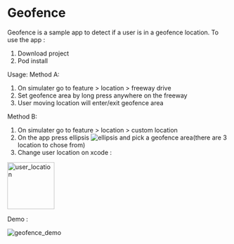 # Geofence

Geofence is a sample app to detect if a user is in a geofence location.
To use the app :
1. Download project
2. Pod install

Usage:
Method A:
1. On simulater go to feature > location > freeway drive
2. Set geofence area by long press anywhere on the freeway
3. User moving location will enter/exit geofence area

Method B:
1. On simulater go to feature > location > custom location
2. On the app press ellipsis ![ellipsis](https://user-images.githubusercontent.com/57282015/90032932-7c5e3800-dcf1-11ea-90d6-263cb926694a.png)
 and pick a geofence area(there are 3 location to chose from)
3. Change user location on xcode :
<img width="107" alt="user_location" src="https://user-images.githubusercontent.com/57282015/90033271-db23b180-dcf1-11ea-8705-7108d0c7ec1d.png"> 


Demo :

![geofence_demo](https://user-images.githubusercontent.com/57282015/90030921-37d19d00-dcef-11ea-8e6a-791f4123b073.gif)
